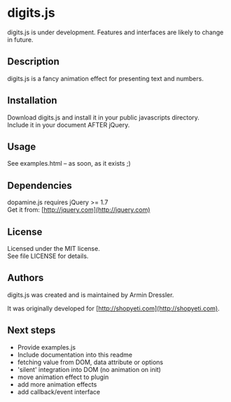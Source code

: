 # digits.js

digits.js is under development. Features and interfaces are likely to change in future.

## Description

digits.js is a fancy animation effect for presenting text and numbers.

## Installation

Download digits.js and install it in your public javascripts directory.  
Include it in your document AFTER jQuery.

## Usage

See examples.html – as soon, as it exists ;)

## Dependencies

dopamine.js requires jQuery >= 1.7  
Get it from: [http://jquery.com](http://jquery.com)

## License

Licensed under the MIT license.  
See file LICENSE for details.

## Authors

digits.js was created and is maintained by Armin Dressler.

It was originally developed for [http://shopyeti.com](http://shopyeti.com).

## Next steps

- Provide examples.js
- Include documentation into this readme
- fetching value from DOM, data attribute or options
- 'silent' integration into DOM (no animation on init)
- move animation effect to plugin
- add more animation effects
- add callback/event interface
